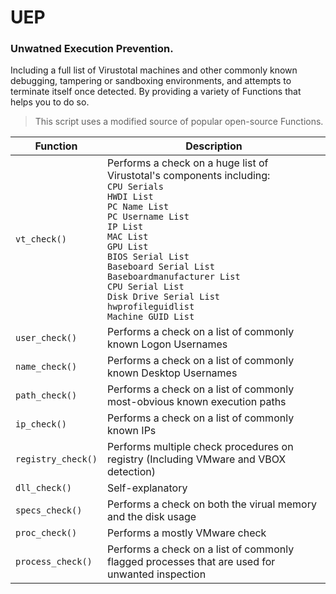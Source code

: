 # UEP
### Unwatned Execution Prevention.

Including a full list of Virustotal machines and other commonly known debugging, tampering or sandboxing environments, and attempts to terminate itself once detected. By providing a variety of Functions that helps you to do so.
> This script uses a modified source of popular open-source Functions.


| Function | Description |
| ------ | ------ |
| `vt_check()` | Performs a check on a huge list of Virustotal's components including:<br>`CPU Serials`<br>`HWDI List`<br>`PC Name List`<br>`PC Username List`<br>`IP List`<br>`MAC List`<br>`GPU List`<br>`BIOS Serial List`<br>`Baseboard Serial List`<br>`Baseboardmanufacturer List`<br>`CPU Serial List`<br>`Disk Drive Serial List`<br>`hwprofileguidlist`<br>`Machine GUID List`|
| `user_check()` | Performs a check on a list of commonly known Logon Usernames|
| `name_check()` | Performs a check on a list of commonly known Desktop Usernames |
| `path_check()` | Performs a check on a list of commonly most-obvious known execution paths |
| `ip_check()` | Performs a check on a list of commonly known IPs |
|`registry_check()` | Performs multiple check procedures on registry (Including VMware and VBOX detection) |
| `dll_check()` | Self-explanatory |
| `specs_check()` | Performs a check on both the virual memory and the disk usage |
| `proc_check()` | Performs a mostly VMware check |
| `process_check()` | Performs a check on a list of commonly flagged processes that are used for unwanted inspection |
